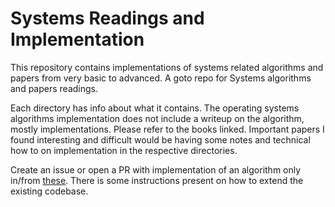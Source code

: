 # Systems Readings and Implementation

This repository contains implementations of systems related algorithms and papers from
very basic to advanced. A goto repo for Systems algorithms and papers readings.

Each directory has info about what it contains. The operating systems algorithms
implementation does not include a writeup on the algorithm, mostly implementations.
Please refer to the books linked. Important papers I found interesting and difficult
would be having some notes and technical how to on implementation in the respective
directories.

Create an issue or open a PR with implementation of an algorithm only in/from [these](https://github.com/tapasweni-pathak/Systems-Readings-Implementations/blob/master/OS/README.md). There is some instructions present on how to extend the
existing codebase.
